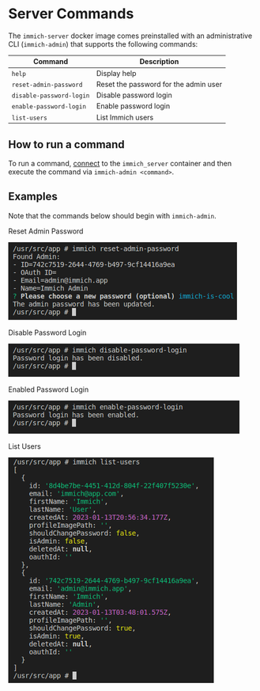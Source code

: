 # Server Commands

The `immich-server` docker image comes preinstalled with an administrative CLI (`immich-admin`) that supports the following commands:

| Command                  | Description                           |
| ------------------------ | ------------------------------------- |
| `help`                   | Display help                          |
| `reset-admin-password`   | Reset the password for the admin user |
| `disable-password-login` | Disable password login                |
| `enable-password-login`  | Enable password login                 |
| `list-users`             | List Immich users                     |

## How to run a command

To run a command, [connect](/docs/guides/docker-help.md#attach-to-a-container) to the `immich_server` container and then execute the command via `immich-admin <command>`.

## Examples

Note that the commands below should begin with `immich-admin`.

Reset Admin Password

![Reset Admin Password](./img/reset-admin-password.png)

Disable Password Login

![Disable Password Login](./img/disable-password-login.png)

Enabled Password Login

![Enable Password Login](./img/enable-password-login.png)

List Users

![List Users](./img/list-users.png)
